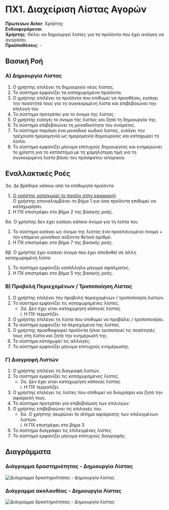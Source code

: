 # ΠΧ1. Διαχείριση Λίστας Αγορών

**Πρωτεύων Actor**: Χρήστης  
**Ενδιαφερόμενοι**  
**Χρήστης**: Θέλει να δημιουργεί λίστες για τα προϊόντα που έχει ανάγκη να αγοράσει.  
**Προϋποθέσεις**: -

## Βασική Ροή

### Α) Δημιουργία Λίστας
1. Ο χρήστης επιλέγει τη δημιουργία νέας λίστας.
2. Το σύστημα εμφανίζει τα καταχωρημένα προϊόντα.
3. Ο χρήστης επιλέγει τα προϊόντα που επιθυμεί να προσθέσει, εισάγει την ποσότητά τους για τη συγκεκριμένη λίστα και επιβεβαιώνει την επιλογή του
4. Το σύστημα προτρέπει για το όνομα της λίστας.
5. Ο χρήστης εισάγει το όνομα της λίστας και ζητά τη δημιουργία της.
6. Το σύστημα επιβεβαιώνει τη μοναδικότητα του ονόματος.
7. Το σύστημα παράγει ένα μοναδικό κωδικό λίστας, εισάγει την τρέχουσα ημερομηνία ως ημερομηνία δημιουργίας και καταχωρεί τη λίστα.
8. Το σύστημα εμφανίζει μήνυμα επιτυχούς δημιουργίας και ενημερώνει το χρήστη για το κατάστημα με τη χαμηλότερη τιμή για τη συγκεκριμένη λίστα βάσει του πρόσφατου ιστορικού.

## Εναλλακτικές Ροές
3α. Δε βρέθηκε κάποιο από τα επιθυμητά προϊόντα
   1. [Ο χρήστης καταχωρεί το προϊόν στην εφαρμογή](uc2-product-management.md "Συμπερίληψη σεναρίου χρήσης [ΠΧ Διαχείριση Προϊόντων]/[Καταχώρηση προϊόντων]").  
Ο χρήστης επαναλαμβάνει το βήμα 1 για όσα προϊόντα επιθυμεί να καταχωρήσει.
   2. Η ΠΧ επιστρέφει στο βήμα 2 της βασικής ροής.

6α. Ο χρήστης δεν έχει εισάγει κάποιο όνομα για τη λίστα του  
   1. Το σύστημα εισάγει ως όνομα της λίστας ένα προεπιλεγμένο όνομα + τον επόμενο μοναδικό αύξοντα θετικό αριθμό.
   2. Η ΠΧ επιστρέφει στο βήμα 7 της βασικής ροής.
   
6β. Ο χρήστης έχει εισάγει όνομα που έχει αποδοθεί σε άλλη καταχωρημένη λίστα
   1. Το σύστημα εμφανίζει κατάλληλο μήνυμα σφάλματος.
   2. Η ΠΧ επιστρέφει στο βήμα 5 της βασικής ροής.


### Β) Προβολή Περιεχομένων / Τροποποίηση Λίστας
1. Ο χρήστης επιλέγει την προβολή περιεχομένων / τροποποίηση λιστών.
2. Το σύστημα εμφανίζει τις καταχωρημένες λίστες.  
    * 2α. Δεν έχει γίνει καταχώρηση κάποιας λίστας  
         i. Η ΠΧ τερματίζει.
3. Ο χρήστης επιλέγει τη λίστα που επιθυμεί να προβάλει / τροποποιήσει.
4. Το σύστημα εμφανίζει τα περιεχόμενα της λίστας.
5. Ο χρήστης προσθαφαιρεί προϊόντα ή/και τροποποιεί τις ποσότητές τους στη λίστα και ζητά την ενημέρωσή της.
6. Το σύστημα καταχωρεί τις αλλαγές.
7. Το σύστημα εμφανίζει μήνυμα επιτυχούς ενημέρωσης.

### Γ) Διαγραφή Λιστών
1. Ο χρήστης επιλέγει τη διαγραφή λιστών.
2. Το σύστημα εμφανίζει τις καταχωρημένες λίστες.  
    * 2α. Δεν έχει γίνει καταχώρηση κάποιας λίστας  
         i. Η ΠΧ τερματίζει.
3. Ο χρήστης επιλέγει τις λίστες που επιθυμεί να διαγράψει και ζητά την αφαίρεσή τους.
4. Το σύστημα προτρέπει για επιβεβαίωση των επιλογών.
5. Ο χρήστης επιβεβαιώνει τις επιλογές του.
   * 5α. Ο χρήστης ακυρώνει το αίτημα αφαίρεσης των επιλεγμένων λιστών.  
         i. Η ΠΧ επιστρέφει στο βήμα 3
6. Το σύστημα διαγράφει τις επιλεγμένες λίστες.
7. Το σύστημα εμφανίζει μήνυμα επιτυχούς διαγραφής.


## Διαγράμματα

### Διάγραμμα δραστηριότητας - Δημιουργία Λίστας
![Διάγραμμα δραστηριότητας - Δημιουργία λίστας](../Scope_and_definition/activity-create-list.png)

### Διάγραμμα ακολουθίας - Δημιουργία Λίστας
![Διάγραμμα δραστηριότητας - Δημιουργία λίστας](../Scope_and_definition/sequence-create-list.png)